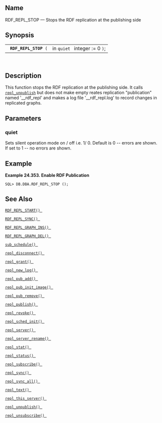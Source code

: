 <div>

<div>

</div>

<div>

## Name

RDF_REPL_STOP — Stops the RDF replication at the publishing side

</div>

<div>

## Synopsis

<div>

|                            |                               |
|----------------------------|-------------------------------|
| ` `**`RDF_REPL_STOP`**` (` | in `quiet ` integer := 0 `)`; |

<div>

 

</div>

</div>

</div>

<div>

## Description

This function stops the RDF replication at the publishing side. It calls
<a href="fn_repl_unpublish.html" class="link"
title="REPL_UNPUBLISH"><code class="function">repl_unpublish</code></a>
but does not make empty reates replication "publication" named
'\_\_rdf_repl' and makes a log file '\_\_rdf_repl.log' to record changes
in replicated graphs.

</div>

<div>

## Parameters

<div>

### quiet

Sets silent operation mode on / off i.e. 1/ 0. Default is 0 -- errors
are shown. If set to 1 -- no errors are shown.

</div>

</div>

<div>

## Example

<div>

**Example 24.353. Enable RDF Publication**

<div>

``` screen
SQL> DB.DBA.RDF_REPL_STOP ();
```

</div>

</div>

  

</div>

<div>

## See Also

<a href="fn_rdf_repl_start.html" class="link"
title="RDF_REPL_START"><code
class="function">RDF_REPL_START() </code></a>

<a href="fn_rdf_repl_sync.html" class="link" title="RDF_REPL_SYNC"><code
class="function">RDF_REPL_SYNC() </code></a>

<a href="fn_rdf_repl_graph_ins.html" class="link"
title="RDF_REPL_GRAPH_INS"><code
class="function">RDF_REPL_GRAPH_INS() </code></a>

<a href="fn_rdf_repl_graph_del.html" class="link"
title="RDF_REPL_GRAPH_DEL"><code
class="function">RDF_REPL_GRAPH_DEL() </code></a>

<a href="fn_sub_schedule.html" class="link" title="sub_schedule"><code
class="function">sub_schedule() </code></a>

<a href="fn_repl_disconnect.html" class="link"
title="repl_disconnect"><code
class="function">repl_disconnect() </code></a>

<a href="fn_repl_grant.html" class="link" title="REPL_GRANT"><code
class="function">repl_grant() </code></a>

<a href="fn_repl_new_log.html" class="link" title="repl_new_log"><code
class="function">repl_new_log() </code></a>

<a href="fn_repl_pub_add.html" class="link" title="REPL_PUB_ADD"><code
class="function">repl_pub_add() </code></a>

<a href="fn_repl_pub_init_image.html" class="link"
title="REPL_PUB_INIT_IMAGE"><code
class="function">repl_pub_init_image() </code></a>

<a href="fn_repl_pub_remove.html" class="link"
title="REPL_PUB_REMOVE"><code
class="function">repl_pub_remove() </code></a>

<a href="fn_repl_publish.html" class="link" title="REPL_PUBLISH"><code
class="function">repl_publish() </code></a>

<a href="fn_repl_revoke.html" class="link" title="REPL_REVOKE"><code
class="function">repl_revoke() </code></a>

<a href="fn_repl_sched_init.html" class="link"
title="REPL_SCHED_INIT"><code
class="function">repl_sched_init() </code></a>

<a href="fn_repl_server.html" class="link" title="REPL_SERVER"><code
class="function">repl_server() </code></a>

<a href="fn_repl_server_rename.html" class="link"
title="repl_server_rename"><code
class="function">repl_server_rename() </code></a>

<a href="fn_repl_stat.html" class="link" title="REPL_STAT"><code
class="function">repl_stat() </code></a>

<a href="fn_repl_status.html" class="link" title="repl_status"><code
class="function">repl_status() </code></a>

<a href="fn_repl_subscribe.html" class="link"
title="REPL_SUBSCRIBE"><code
class="function">repl_subscribe() </code></a>

<a href="fn_repl_sync.html" class="link" title="repl_sync"><code
class="function">repl_sync() </code></a>

<a href="fn_repl_sync_all.html" class="link" title="repl_sync_all"><code
class="function">repl_sync_all() </code></a>

<a href="fn_repl_text.html" class="link" title="repl_text"><code
class="function">repl_text() </code></a>

<a href="fn_repl_this_server.html" class="link"
title="repl_this_server"><code
class="function">repl_this_server() </code></a>

<a href="fn_repl_unpublish.html" class="link"
title="REPL_UNPUBLISH"><code
class="function">repl_unpublish() </code></a>

<a href="fn_repl_unsubscribe.html" class="link"
title="REPL_UNSUBSCRIBE"><code
class="function">repl_unsubscribe() </code></a>

</div>

</div>
